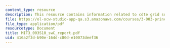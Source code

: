 ```yaml
---
content_type: resource
description: This resource contains information related to cdte grid solar cell.
file: https://ol-ocw-studio-app-qa.s3.amazonaws.com/courses/3-003-principles-of-engineering-practice-spring-2010/416a2f3db90e164dc80de10073deef36_MIT3_003S10_swC_report.pdf
file_type: application/pdf
resourcetype: Document
title: MIT3_003S10_swC_report.pdf
uid: 416a2f3d-b90e-164d-c80d-e10073deef36
---
```

